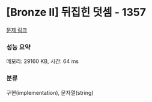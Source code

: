 # [Bronze II] 뒤집힌 덧셈 - 1357 

[문제 링크](https://www.acmicpc.net/problem/1357) 

### 성능 요약

메모리: 29160 KB, 시간: 64 ms

### 분류

구현(implementation), 문자열(string)

